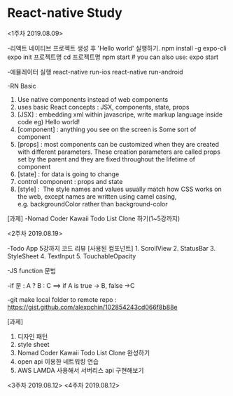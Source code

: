 # React-native Study

<1주차 2019.08.09>

  -리액트 네이티브 프로젝트 생성 후 'Hello world' 실행하기.
    npm install -g expo-cli
    expo init 프로젝트명
    cd 프로젝트명
    npm start # you can also use: expo start
    
   -에뮬레이터 실행
    react-native run-ios
    react-native run-android
    
   -RN Basic
   1. Use native components instead of web components
   2. uses basic React concepts : JSX, components, state, props
   3. [JSX] : embedding xml within javascripe, write markup language inside code
      eg) <View><Text>Hello world!</Text></View> 
   4. [component] : anything you see on the screen is Some sort of component
   5. [props] : most components can be customized when they are created with different parameters. These creation parameters                   are called props set by the parent and they are fixed throughout the lifetime of component
   6. [state] : for data is going to change
   7. control component : props and state
   8. [style] :  The style names and values usually match how CSS works on the web, except names are written using camel                        casing, e.g. backgroundColor rather than background-color

  [과제]
  -Nomad Coder Kawaii Todo List Clone 하기(1~5강까지)
  
<2주차 2019.08.19>

  -Todo App 5강까지 코드 리뷰
    [사용된 컴포넌트]
    1. ScrollView
    2. StatusBar
    3. StyleSheet
    4. TextInput
    5. TouchableOpacity
    
  -JS function 문법
  
  -if 문 :
    A ? B : C ==> if A is true -> B, false ->C
    
  -git make local folder to remote repo
    : https://gist.github.com/alexpchin/102854243cd066f8b88e
    
  
  [과제]
  1. 디자인 패턴
  2. style sheet
  3. Nomad Coder Kawaii Todo List Clone 완성하기
  4. open api 이용한 네트워킹 연습
  5. AWS LAMDA 사용해서 서버리스 api 구현해보기
    
<3주차 2019.08.12>
<4주차 2019.08.12>

